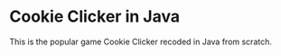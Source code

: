 Cookie Clicker in Java
======================

This is the popular game Cookie Clicker recoded in Java from scratch.


